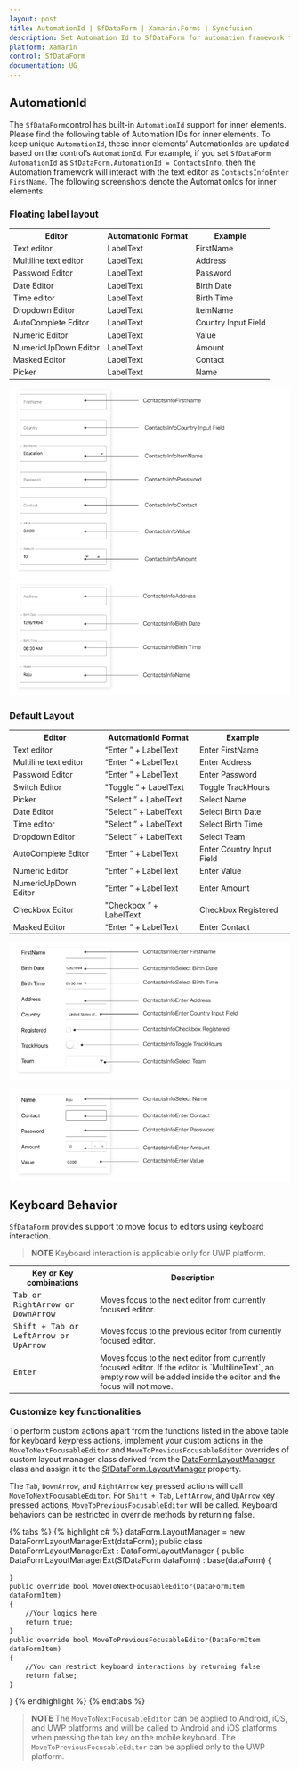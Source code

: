 ```yaml
---
layout: post
title: AutomationId | SfDataForm | Xamarin.Forms | Syncfusion
description: Set Automation Id to SfDataForm for automation framework to find and interact with control inner elements.
platform: Xamarin
control: SfDataForm
documentation: UG
---
```


## AutomationId

The `SfDataForm`control has built-in `AutomationId` support for inner elements. Please find the following table of Automation IDs for inner elements. To keep unique `AutomationId`, these inner elements’ AutomationIds are updated based on the control’s `AutomationId`.  For example, if you set `SfDataForm` `AutomationId` as `SfDataForm.AutomationId = ContactsInfo`, then the Automation framework will interact with the text editor as `ContactsInfoEnter  FirstName`. The following screenshots denote the AutomationIds for inner elements.

### Floating label layout

<table>
<tr>
<th align="center" >Editor</th>
<th align="center" >AutomationId Format</th>
<th align="center" >Example</th>
</tr>

<tr>
<td>Text editor</td>
<td>LabelText</td>
<td>FirstName</td>
</tr>

<tr>
<td>Multiline text editor</td>
<td>LabelText</td>
<td>Address</td>
</tr>

<tr>
<td>Password Editor</td>
<td>LabelText</td>
<td>Password</td>
</tr>

<tr>
<td>Date Editor</td>
<td>LabelText</td>
<td>Birth Date</td>
</tr>

<tr>
<td>Time editor</td>
<td>LabelText</td>
<td>Birth Time</td>
</tr>

<tr>
<td>Dropdown Editor</td>
<td>LabelText</td>
<td>ItemName</td>
</tr>

<tr>
<td>AutoComplete Editor</td>
<td>LabelText</td>
<td>Country  Input Field</td>
</tr>

<tr>
<td>Numeric Editor</td>
<td>LabelText</td>
<td>Value</td>
</tr>

<tr>
<td>NumericUpDown Editor</td>
<td>LabelText</td>
<td>Amount</td>
</tr>

<tr>
<td>Masked Editor</td>
<td>LabelText</td>
<td>Contact</td>
</tr>

<tr>
<td>Picker</td>
<td>LabelText</td>
<td>Name</td>
</tr>

</table>

![AutomationId support Floating label layout in Xamarin.Forms DataForm](SfDataForm_images/xamarin-forms-dataform-floatinglabel-layout.png)
![AutomationId support Floating label layout in Xamarin.Forms DataForm](SfDataForm_images/xamarin-forms-dataform-floating-label-layout.png)

### Default Layout

<table>
<tr>
<th align="center" >Editor</th>
<th align="center" >AutomationId Format</th>
<th align="center" >Example</th>
</tr>

<tr>
<td>Text editor</td>
<td>“Enter ” + LabelText</td>
<td>Enter FirstName</td>
</tr>

<tr>
<td>Multiline text editor</td>
<td>“Enter ” + LabelText</td>
<td>Enter Address</td>
</tr>

<tr>
<td>Password Editor</td>
<td>“Enter ” + LabelText</td>
<td>Enter Password</td>
</tr>

<tr>
<td>Switch Editor</td>
<td>"Toggle ” + LabelText</td>
<td>Toggle TrackHours</td>
</tr>

<tr>
<td>Picker</td>
<td>"Select ” + LabelText</td>
<td>Select Name</td>
</tr>

<tr>
<td>Date Editor</td>
<td>"Select ” + LabelText</td>
<td>Select Birth Date</td>
</tr>

<tr>
<td>Time editor</td>
<td>"Select ” + LabelText</td>
<td>Select Birth Time</td>
</tr>

<tr>
<td>Dropdown Editor</td>
<td>"Select ” + LabelText</td>
<td>Select  Team</td>
</tr>

<tr>
<td>AutoComplete Editor</td>
<td>“Enter ” + LabelText</td>
<td>Enter Country Input Field</td>
</tr>

<tr>
<td>Numeric Editor</td>
<td>“Enter ” + LabelText</td>
<td>Enter Value</td>
</tr>

<tr>
<td>NumericUpDown Editor</td>
<td>“Enter ” + LabelText</td>
<td>Enter Amount</td>
</tr>

<tr>
<td>Checkbox Editor</td>
<td>"Checkbox ” + LabelText</td>
<td>Checkbox Registered</td>
</tr>

<tr>
<td>Masked Editor</td>
<td>“Enter ” + LabelText</td>
<td>Enter Contact</td>
</tr>

</table>

![AutomationId support Default layout in Xamarin.Forms DataForm](SfDataForm_images/xamarin-forms-dataform-default-layout.png)

![AutomationId support Default layout in Xamarin.Forms DataForm](SfDataForm_images/xamarin-forms-dataform-defaultlayout.png)

## Keyboard Behavior
`SfDataForm` provides support to move focus to editors using keyboard interaction.

>**NOTE**
Keyboard interaction is applicable only for UWP platform.

<table>
<tr>
<th>
Key or Key combinations
</th>
<th>
Description
</th>
</tr>
<tr>
<td>
<kbd>Tab or RightArrow or DownArrow</kbd>
</td>
<td>
Moves focus to the next editor from currently focused editor.
</td>
</tr>
<tr>
<td>
<kbd>Shift + Tab or LeftArrow or UpArrow</kbd>
</td>
<td>
Moves focus to the previous editor from currently focused editor.
</td>
</tr>
<tr>
<td>
<kbd>Enter</kbd>
</td>
<td>
Moves focus to the next editor from currently focused editor. If the editor is `MultilineText`, an empty row will be added inside the editor and the focus will not move.  
</td>
</tr>
</table>

### Customize key functionalities
To perform custom actions apart from the functions listed in the above table for keyboard keypress actions, implement your custom actions in the `MoveToNextFocusableEditor` and `MoveToPreviousFocusableEditor` overrides of custom layout manager class derived from the [DataFormLayoutManager](https://help.syncfusion.com/cr/cref_files/xamarin/Syncfusion.SfDataForm.XForms~Syncfusion.XForms.DataForm.DataFormLayoutManager.html) class and assign it to the [SfDataForm.LayoutManager](https://help.syncfusion.com/cr/cref_files/xamarin/Syncfusion.SfDataForm.XForms~Syncfusion.XForms.DataForm.SfDataForm~LayoutManager.html) property.

The `Tab`, `DownArrow`, and `RightArrow` key pressed actions will call `MoveToNextFocusableEditor`. For `Shift + Tab`, `LeftArrow`, and `UpArrow` key pressed actions, `MoveToPreviousFocusableEditor` will be called. Keyboard behaviors can be restricted in override methods by returning false.

{% tabs %}
{% highlight c# %}
dataForm.LayoutManager = new DataFormLayoutManagerExt(dataForm);
public class DataFormLayoutManagerExt : DataFormLayoutManager
{
    public DataFormLayoutManagerExt(SfDataForm dataForm) : base(dataForm)
    {

    }
    public override bool MoveToNextFocusableEditor(DataFormItem dataFormItem)
    {
        //Your logics here
        return true;
    }
    public override bool MoveToPreviousFocusableEditor(DataFormItem dataFormItem)
    {
        //You can restrict keyboard interactions by returning false
        return false;
    }
}
{% endhighlight %}
{% endtabs %}

>**NOTE**
The `MoveToNextFocusableEditor` can be applied to Android, iOS, and UWP platforms and will be called to Android and iOS platforms when pressing the tab key on the mobile keyboard. The `MoveToPreviousFocusableEditor` can be applied only to the UWP platform.
